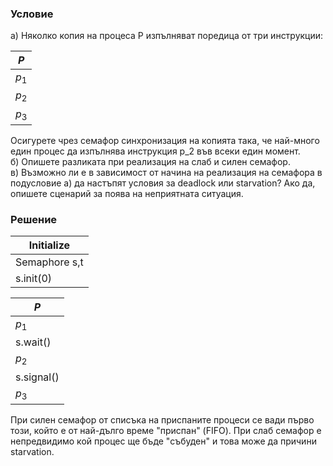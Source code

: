 ### Условие

а) Няколко копия на процеса P изпълняват поредица от три инструкции:

| $P$   |
|-------|
| $p_1$ |
| $p_2$ |
| $p_3$ |

Осигурете чрез семафор синхронизация на копията така, че най-много един процес да изпълнява инструкция p_2 във всеки един момент. </br>
б) Опишете разликата при реализация на слаб и силен семафор. </br>
в) Възможно ли е в зависимост от начина на реализация на семафора в подусловие а) да настъпят условия за deadlock или starvation? Ако да, опишете сценарий за поява на неприятната
ситуация.

### Решение


| Initialize     |
| -------------- |
| Semaphore s,t |
| s.init(0)     |

| $P$        | 
|------------|
| $p_1$      |
| s.wait()   |
| $p_2$      |
| s.signal() |
| $p_3$      |

При силен семафор от списъка на приспаните процеси се вади първо този,
който е от най-дълго време "приспан" (FIFO). При слаб семафор е непредвидимо
кой процес ще бъде "събуден" и това може да причини starvation.